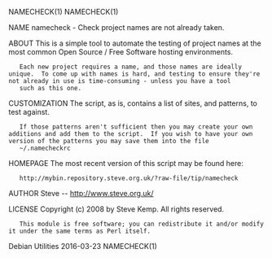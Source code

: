 NAMECHECK(1)                                                                                                                                                                                 NAMECHECK(1)

NAME
       namecheck - Check project names are not already taken.

ABOUT
       This is a simple tool to automate the testing of project names at the most common Open Source / Free Software hosting environments.

       Each new project requires a name, and those names are ideally unique.  To come up with names is hard, and testing to ensure they're not already in use is time-consuming - unless you have a tool
       such as this one.

CUSTOMIZATION
       The script, as is, contains a list of sites, and patterns, to test against.

       If those patterns aren't sufficient then you may create your own additions and add them to the script.  If you wish to have your own version of the patterns you may save them into the file
       ~/.namecheckrc

HOMEPAGE
       The most recent version of this script may be found here:

       http://mybin.repository.steve.org.uk/?raw-file/tip/namecheck

AUTHOR
       Steve -- http://www.steve.org.uk/

LICENSE
       Copyright (c) 2008 by Steve Kemp.  All rights reserved.

       This module is free software; you can redistribute it and/or modify it under the same terms as Perl itself.

Debian Utilities                                                                                2016-03-23                                                                                   NAMECHECK(1)
